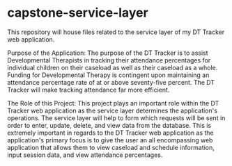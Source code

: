 # capstone-service-layer
 This repository will house files related to the service layer of my DT Tracker web application.

 Purpose of the Application:
The purpose of the DT Tracker is to assist Developmental Therapists in tracking their attendance percentages for individual children on 
their caseload as well as their caseload as a whole. Funding for Developmental Therapy is contingent upon maintaining an attendance percentage rate of at or above seventy-five percent. The DT Tracker will make tracking attendance far more efficient. 

 The Role of this Project:
This project plays an important role within the DT Tracker web application as the service layer determines the application's operations. The service layer will help to form which requests will be sent in order to enter, update, delete, and view data from the database. This is extremely important in regards to the DT Tracker web application as the application's primary focus is to give the user an all encompassing web application that allows them to view caseload and schedule information, input session data, and view attendance percentages.  

